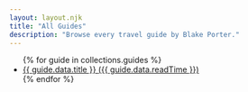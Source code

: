 ```yaml
---
layout: layout.njk
title: "All Guides"
description: "Browse every travel guide by Blake Porter."
---
```


<ul class="guide-list">
{% for guide in collections.guides %}
  <li>
    <a href="{{ guide.url }}" class="btn btn-primary">
      {{ guide.data.title }}
      <span class="read-time">({{ guide.data.readTime }})</span>
    </a>
  </li>
{% endfor %}
</ul>